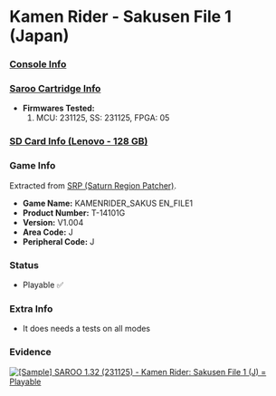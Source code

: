 # Kamen Rider - Sakusen File 1 (Japan)

### [Console Info](../../../../Info/Consoles/VA13/README.md)

### [Saroo Cartridge Info](../../../../Info/Cartridges/RetroGameParadiseStore/1.32F/README.md)

- <b>Firmwares Tested:</b>
  1. MCU: 231125, SS: 231125, FPGA: 05

### [SD Card Info (Lenovo - 128 GB)](../../../../Info/SdCards/Lenovo/128GB/README.md)

### Game Info

Extracted from [SRP (Saturn Region Patcher)](https://segaxtreme.net/resources/saturn-region-patcher.81/download).

- <b>Game Name:</b> KAMENRIDER_SAKUS EN_FILE1
- <b>Product Number:</b> T-14101G
- <b>Version:</b> V1.004
- <b>Area Code:</b> J
- <b>Peripheral Code:</b> J

### Status

- Playable :white_check_mark:

### Extra Info

- It does needs a tests on all modes

### Evidence

[![[Sample] SAROO 1.32 (231125) - Kamen Rider: Sakusen File 1 (J) = Playable](https://img.youtube.com/vi/23Qpt_Me2ig/0.jpg)](https://www.youtube.com/watch?v=23Qpt_Me2ig)
